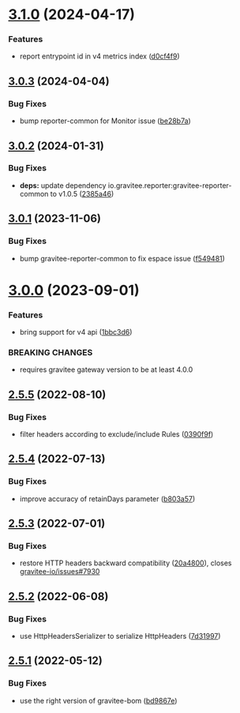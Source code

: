 # [3.1.0](https://github.com/gravitee-io/gravitee-reporter-file/compare/3.0.3...3.1.0) (2024-04-17)


### Features

* report entrypoint id in v4 metrics index ([d0cf4f9](https://github.com/gravitee-io/gravitee-reporter-file/commit/d0cf4f930e8a12cc921ae6db6b9a4048a378a8da))

## [3.0.3](https://github.com/gravitee-io/gravitee-reporter-file/compare/3.0.2...3.0.3) (2024-04-04)


### Bug Fixes

* bump reporter-common for Monitor issue ([be28b7a](https://github.com/gravitee-io/gravitee-reporter-file/commit/be28b7a3a2cd4faee80cd8b2a66be4e67eafe6c0))

## [3.0.2](https://github.com/gravitee-io/gravitee-reporter-file/compare/3.0.1...3.0.2) (2024-01-31)


### Bug Fixes

* **deps:** update dependency io.gravitee.reporter:gravitee-reporter-common to v1.0.5 ([2385a46](https://github.com/gravitee-io/gravitee-reporter-file/commit/2385a467c06ae14d1646e5ee266b35e711579d88))

## [3.0.1](https://github.com/gravitee-io/gravitee-reporter-file/compare/3.0.0...3.0.1) (2023-11-06)


### Bug Fixes

* bump gravitee-reporter-common to fix espace issue ([f549481](https://github.com/gravitee-io/gravitee-reporter-file/commit/f5494812a5e1fa43f5307670cdf4d00c22133ade))

# [3.0.0](https://github.com/gravitee-io/gravitee-reporter-file/compare/2.5.5...3.0.0) (2023-09-01)


### Features

* bring support for v4 api ([1bbc3d6](https://github.com/gravitee-io/gravitee-reporter-file/commit/1bbc3d65375d1c194e70a8116ae399ac5555a0a7))


### BREAKING CHANGES

* requires gravitee gateway version to be at least 4.0.0

## [2.5.5](https://github.com/gravitee-io/gravitee-reporter-file/compare/2.5.4...2.5.5) (2022-08-10)


### Bug Fixes

* filter headers according to exclude/include Rules ([0390f9f](https://github.com/gravitee-io/gravitee-reporter-file/commit/0390f9f61620755f4f6f5c1f8ca384135f642882))

## [2.5.4](https://github.com/gravitee-io/gravitee-reporter-file/compare/2.5.3...2.5.4) (2022-07-13)


### Bug Fixes

* improve accuracy of retainDays parameter ([b803a57](https://github.com/gravitee-io/gravitee-reporter-file/commit/b803a57226847626b665ff7688985274bec3f5f1))

## [2.5.3](https://github.com/gravitee-io/gravitee-reporter-file/compare/2.5.2...2.5.3) (2022-07-01)


### Bug Fixes

* restore HTTP headers backward compatibility ([20a4800](https://github.com/gravitee-io/gravitee-reporter-file/commit/20a480016a9544b203c5755970b95880fac0691d)), closes [gravitee-io/issues#7930](https://github.com/gravitee-io/issues/issues/7930)

## [2.5.2](https://github.com/gravitee-io/gravitee-reporter-file/compare/2.5.1...2.5.2) (2022-06-08)


### Bug Fixes

* use HttpHeadersSerializer to serialize HttpHeaders ([7d31997](https://github.com/gravitee-io/gravitee-reporter-file/commit/7d31997ef60909ef022a0d7a35653d043b1734cf))

## [2.5.1](https://github.com/gravitee-io/gravitee-reporter-file/compare/2.5.0...2.5.1) (2022-05-12)


### Bug Fixes

* use the right version of gravitee-bom ([bd9867e](https://github.com/gravitee-io/gravitee-reporter-file/commit/bd9867e967acf4ad098665b8ce46f06f29a9b30e))
